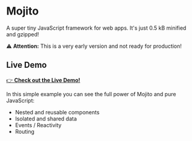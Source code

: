# Mojito

A super tiny JavaScript framework for web apps. It's just 0.5 kB minified and gzipped!

⚠️ __Attention:__ This is a very early version and not ready for production!

## Live Demo

[👉 **Check out the Live Demo!**](https://cd.github.io/mojito/examples/todo-list/)

In this simple example you can see the full power of Mojito and pure JavaScript:

- Nested and reusable components
- Isolated and shared data
- Events / Reactivity
- Routing
